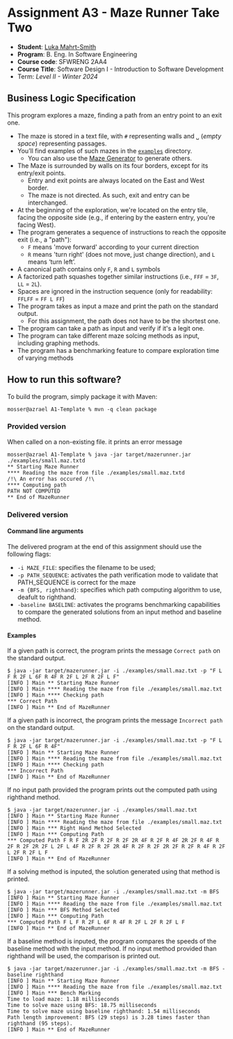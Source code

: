# Assignment A3 - Maze Runner Take Two

  * **Student**: [Luka Mahrt-Smith](mahrtsml@mcmaster.ca)
  * **Program**: B. Eng. In Software Engineering
  * **Course code**: SFWRENG 2AA4
  * **Course Title**: Software Design I - Introduction to Software Development 
  * Term: *Level II - Winter 2024*

## Business Logic Specification

This program explores a maze, finding a path from an entry point to an exit one.

- The maze is stored in a text file, with `#` representing walls and `␣` (_empty space_) representing passages.
- You’ll find examples of such mazes in the [`examples`](./examples) directory. 
    - You can also use the [Maze Generator](https://github.com/ace-lectures/maze-gen) to generate others.
- The Maze is surrounded by walls on its four borders, except for its entry/exit points.
    - Entry and exit points are always located on the East and West border.
    - The maze is not directed. As such, exit and entry can be interchanged.
- At the beginning of the exploration, we're located on the entry tile, facing the opposite side (e.g., if entering by the eastern entry, you're facing West).
- The program generates a sequence of instructions to reach the opposite exit (i.e., a "path"):
    - `F` means 'move forward' according to your current direction
    - `R` means 'turn right' (does not move, just change direction), and `L` means ‘turn left’. 
- A canonical path contains only `F`, `R` and `L` symbols
- A factorized path squashes together similar instructions (i.e., `FFF` = `3F`, `LL` = `2L`).
- Spaces are ignored in the instruction sequence (only for readability: `FFLFF` = `FF L FF`)
- The program takes as input a maze and print the path on the standard output.
    - For this assignment, the path does not have to be the shortest one.
- The program can take a path as input and verify if it's a legit one.
- The program can take different maze solcing methods as input, including graphing methods.
- The program has a benchmarking feature to compare exploration time of varying methods 

## How to run this software?

To build the program, simply package it with Maven:

```
mosser@azrael A1-Template % mvn -q clean package 
```

### Provided version

When called on a non-existing file. it prints an error message

```
mosser@azrael A1-Template % java -jar target/mazerunner.jar ./examples/small.maz.txtd
** Starting Maze Runner
**** Reading the maze from file ./examples/small.maz.txtd
/!\ An error has occured /!\
**** Computing path
PATH NOT COMPUTED
** End of MazeRunner
```

### Delivered version

#### Command line arguments

The delivered program at the end of this assignment should use the following flags:

- `-i MAZE_FILE`: specifies the filename to be used;
- `-p PATH_SEQUENCE`: activates the path verification mode to validate that PATH_SEQUENCE is correct for the maze
- `-m {BFS, righthand}`: specifies which path computing algorithm to use, deafult to righthand.
- `-baseline BASELINE`: activates the programs benchmarking capabilities to compare the generated solutions from an input method and baseline method.

#### Examples

If a given path is correct, the program prints the message `Correct path` on the standard output.

```
$ java -jar target/mazerunner.jar -i ./examples/small.maz.txt -p "F L F R 2F L 6F R 4F R 2F L 2F R 2F L F"
[INFO ] Main ** Starting Maze Runner
[INFO ] Main **** Reading the maze from file ./examples/small.maz.txt
[INFO ] Main **** Checking path
*** Correct Path
[INFO ] Main ** End of MazeRunner

```

If a given path is incorrect, the program prints the message `Incorrect path` on the standard output.

```
$ java -jar target/mazerunner.jar -i ./examples/small.maz.txt -p "F L F R 2F L 6F R 4F"
[INFO ] Main ** Starting Maze Runner
[INFO ] Main **** Reading the maze from file ./examples/small.maz.txt
[INFO ] Main **** Checking path
*** Incorrect Path
[INFO ] Main ** End of MazeRunner
```

If no input path provided the program prints out the computed path using righthand method.

```
$ java -jar target/mazerunner.jar -i ./examples/small.maz.txt
[INFO ] Main ** Starting Maze Runner
[INFO ] Main **** Reading the maze from file ./examples/small.maz.txt
[INFO ] Main *** Right Hand Method Selected
[INFO ] Main *** Computing Path
*** Computed Path F R F 2R 2F R 2F R 2F 2R 4F R 2F R 4F 2R 2F R 4F R 2F R 2F 2R 2F L 2F L 4F R 2F R 2F 2R 4F R 2F R 2F 2R 2F R 2F R 4F R 2F L 2F R 2F L F
[INFO ] Main ** End of MazeRunner
```

If a solving method is inputed, the solution generated using that method is printed.

```
$ java -jar target/mazerunner.jar -i ./examples/small.maz.txt -m BFS
[INFO ] Main ** Starting Maze Runner
[INFO ] Main **** Reading the maze from file ./examples/small.maz.txt
[INFO ] Main *** BFS Method Selected
[INFO ] Main *** Computing Path
*** Computed Path F L F R 2F L 6F R 4F R 2F L 2F R 2F L F
[INFO ] Main ** End of MazeRunner
```

If a baseline method is inputed, the program compares the speeds of the baseline method with the input method.
If no input method provided than righthand will be used, the comparison is printed out.

```
$ java -jar target/mazerunner.jar -i ./examples/small.maz.txt -m BFS -baseline righthand
[INFO ] Main ** Starting Maze Runner
[INFO ] Main **** Reading the maze from file ./examples/small.maz.txt
[INFO ] Main *** Bench Marking
Time to load maze: 1.18 milliseconds
Time to solve maze using BFS: 18.75 milliseconds
Time to solve maze using baseline righthand: 1.54 milliseconds
Path length improvement: BFS (29 steps) is 3.28 times faster than righthand (95 steps).
[INFO ] Main ** End of MazeRunner
```

